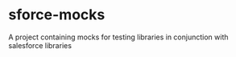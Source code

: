 # sforce-mocks
A project containing mocks for testing libraries in conjunction with salesforce libraries 
